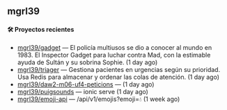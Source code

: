 ## mgrl39 












#### 🛠 Proyectos recientes

- [mgrl39/gadget](https://github.com/mgrl39/gadget) — El policía multiusos se dio a conocer al mundo en 1983. El Inspector Gadget para luchar contra Mad, con la estimable ayuda de Sultán y su sobrina Sophie. (1 day ago)
- [mgrl39/triager](https://github.com/mgrl39/triager) — Gestiona pacientes en urgencias según su prioridad. Usa Redis para almacenar y ordenar las colas de atención. (1 day ago)
- [mgrl39/daw2-m06-uf4-peticions](https://github.com/mgrl39/daw2-m06-uf4-peticions) —  (1 day ago)
- [mgrl39/puigsounds](https://github.com/mgrl39/puigsounds) — ionic serve (1 day ago)
- [mgrl39/emoji-api](https://github.com/mgrl39/emoji-api) — /api/v1/emojis?emoji=💧 (1 week ago)




